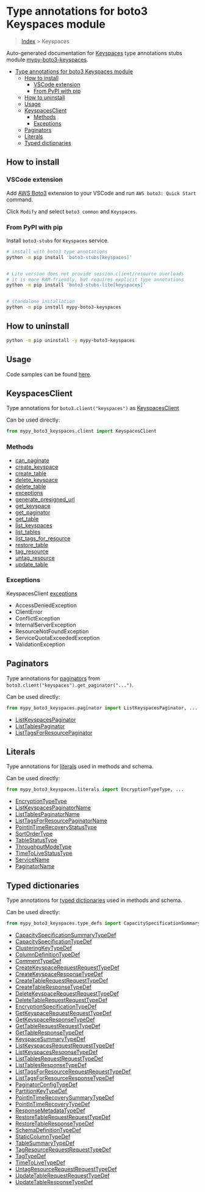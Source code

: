 <a id="type-annotations-for-boto3-keyspaces-module"></a>

# Type annotations for boto3 Keyspaces module

> [Index](..) > Keyspaces

Auto-generated documentation for
[Keyspaces](https://boto3.amazonaws.com/v1/documentation/api/latest/reference/services/keyspaces.html#Keyspaces)
type annotations stubs module
[mypy-boto3-keyspaces](https://pypi.org/project/mypy-boto3-keyspaces/).

- [Type annotations for boto3 Keyspaces module](#type-annotations-for-boto3-keyspaces-module)
  - [How to install](#how-to-install)
    - [VSCode extension](#vscode-extension)
    - [From PyPI with pip](#from-pypi-with-pip)
  - [How to uninstall](#how-to-uninstall)
  - [Usage](#usage)
  - [KeyspacesClient](#keyspacesclient)
    - [Methods](#methods)
    - [Exceptions](#exceptions)
  - [Paginators](#paginators)
  - [Literals](#literals)
  - [Typed dictionaries](#typed-dictionaries)

<a id="how-to-install"></a>

## How to install

<a id="vscode-extension"></a>

### VSCode extension

Add
[AWS Boto3](https://marketplace.visualstudio.com/items?itemName=Boto3typed.boto3-ide)
extension to your VSCode and run `AWS boto3: Quick Start` command.

Click `Modify` and select `boto3 common` and `Keyspaces`.

<a id="from-pypi-with-pip"></a>

### From PyPI with pip

Install `boto3-stubs` for `Keyspaces` service.

```bash
# install with boto3 type annotations
python -m pip install 'boto3-stubs[keyspaces]'


# Lite version does not provide session.client/resource overloads
# it is more RAM-friendly, but requires explicit type annotations
python -m pip install 'boto3-stubs-lite[keyspaces]'


# standalone installation
python -m pip install mypy-boto3-keyspaces
```

<a id="how-to-uninstall"></a>

## How to uninstall

```bash
python -m pip uninstall -y mypy-boto3-keyspaces
```

<a id="usage"></a>

## Usage

Code samples can be found [here](./usage.md).

<a id="keyspacesclient"></a>

## KeyspacesClient

Type annotations for `boto3.client("keyspaces")` as
[KeyspacesClient](./client.md)

Can be used directly:

```python
from mypy_boto3_keyspaces.client import KeyspacesClient
```

<a id="methods"></a>

### Methods

- [can_paginate](./client.md#can_paginate)
- [create_keyspace](./client.md#create_keyspace)
- [create_table](./client.md#create_table)
- [delete_keyspace](./client.md#delete_keyspace)
- [delete_table](./client.md#delete_table)
- [exceptions](./client.md#exceptions)
- [generate_presigned_url](./client.md#generate_presigned_url)
- [get_keyspace](./client.md#get_keyspace)
- [get_paginator](./client.md#get_paginator)
- [get_table](./client.md#get_table)
- [list_keyspaces](./client.md#list_keyspaces)
- [list_tables](./client.md#list_tables)
- [list_tags_for_resource](./client.md#list_tags_for_resource)
- [restore_table](./client.md#restore_table)
- [tag_resource](./client.md#tag_resource)
- [untag_resource](./client.md#untag_resource)
- [update_table](./client.md#update_table)

<a id="exceptions"></a>

### Exceptions

KeyspacesClient [exceptions](./client.md#exceptions)

- AccessDeniedException
- ClientError
- ConflictException
- InternalServerException
- ResourceNotFoundException
- ServiceQuotaExceededException
- ValidationException

<a id="paginators"></a>

## Paginators

Type annotations for [paginators](./paginators.md) from
`boto3.client("keyspaces").get_paginator("...")`.

Can be used directly:

```python
from mypy_boto3_keyspaces.paginator import ListKeyspacesPaginator, ...
```

- [ListKeyspacesPaginator](./paginators.md#listkeyspacespaginator)
- [ListTablesPaginator](./paginators.md#listtablespaginator)
- [ListTagsForResourcePaginator](./paginators.md#listtagsforresourcepaginator)

<a id="literals"></a>

## Literals

Type annotations for [literals](./literals.md) used in methods and schema.

Can be used directly:

```python
from mypy_boto3_keyspaces.literals import EncryptionTypeType, ...
```

- [EncryptionTypeType](./literals.md#encryptiontypetype)
- [ListKeyspacesPaginatorName](./literals.md#listkeyspacespaginatorname)
- [ListTablesPaginatorName](./literals.md#listtablespaginatorname)
- [ListTagsForResourcePaginatorName](./literals.md#listtagsforresourcepaginatorname)
- [PointInTimeRecoveryStatusType](./literals.md#pointintimerecoverystatustype)
- [SortOrderType](./literals.md#sortordertype)
- [TableStatusType](./literals.md#tablestatustype)
- [ThroughputModeType](./literals.md#throughputmodetype)
- [TimeToLiveStatusType](./literals.md#timetolivestatustype)
- [ServiceName](./literals.md#servicename)
- [PaginatorName](./literals.md#paginatorname)

<a id="typed-dictionaries"></a>

## Typed dictionaries

Type annotations for [typed dictionaries](./type_defs.md) used in methods and
schema.

Can be used directly:

```python
from mypy_boto3_keyspaces.type_defs import CapacitySpecificationSummaryTypeDef, ...
```

- [CapacitySpecificationSummaryTypeDef](./type_defs.md#capacityspecificationsummarytypedef)
- [CapacitySpecificationTypeDef](./type_defs.md#capacityspecificationtypedef)
- [ClusteringKeyTypeDef](./type_defs.md#clusteringkeytypedef)
- [ColumnDefinitionTypeDef](./type_defs.md#columndefinitiontypedef)
- [CommentTypeDef](./type_defs.md#commenttypedef)
- [CreateKeyspaceRequestRequestTypeDef](./type_defs.md#createkeyspacerequestrequesttypedef)
- [CreateKeyspaceResponseTypeDef](./type_defs.md#createkeyspaceresponsetypedef)
- [CreateTableRequestRequestTypeDef](./type_defs.md#createtablerequestrequesttypedef)
- [CreateTableResponseTypeDef](./type_defs.md#createtableresponsetypedef)
- [DeleteKeyspaceRequestRequestTypeDef](./type_defs.md#deletekeyspacerequestrequesttypedef)
- [DeleteTableRequestRequestTypeDef](./type_defs.md#deletetablerequestrequesttypedef)
- [EncryptionSpecificationTypeDef](./type_defs.md#encryptionspecificationtypedef)
- [GetKeyspaceRequestRequestTypeDef](./type_defs.md#getkeyspacerequestrequesttypedef)
- [GetKeyspaceResponseTypeDef](./type_defs.md#getkeyspaceresponsetypedef)
- [GetTableRequestRequestTypeDef](./type_defs.md#gettablerequestrequesttypedef)
- [GetTableResponseTypeDef](./type_defs.md#gettableresponsetypedef)
- [KeyspaceSummaryTypeDef](./type_defs.md#keyspacesummarytypedef)
- [ListKeyspacesRequestRequestTypeDef](./type_defs.md#listkeyspacesrequestrequesttypedef)
- [ListKeyspacesResponseTypeDef](./type_defs.md#listkeyspacesresponsetypedef)
- [ListTablesRequestRequestTypeDef](./type_defs.md#listtablesrequestrequesttypedef)
- [ListTablesResponseTypeDef](./type_defs.md#listtablesresponsetypedef)
- [ListTagsForResourceRequestRequestTypeDef](./type_defs.md#listtagsforresourcerequestrequesttypedef)
- [ListTagsForResourceResponseTypeDef](./type_defs.md#listtagsforresourceresponsetypedef)
- [PaginatorConfigTypeDef](./type_defs.md#paginatorconfigtypedef)
- [PartitionKeyTypeDef](./type_defs.md#partitionkeytypedef)
- [PointInTimeRecoverySummaryTypeDef](./type_defs.md#pointintimerecoverysummarytypedef)
- [PointInTimeRecoveryTypeDef](./type_defs.md#pointintimerecoverytypedef)
- [ResponseMetadataTypeDef](./type_defs.md#responsemetadatatypedef)
- [RestoreTableRequestRequestTypeDef](./type_defs.md#restoretablerequestrequesttypedef)
- [RestoreTableResponseTypeDef](./type_defs.md#restoretableresponsetypedef)
- [SchemaDefinitionTypeDef](./type_defs.md#schemadefinitiontypedef)
- [StaticColumnTypeDef](./type_defs.md#staticcolumntypedef)
- [TableSummaryTypeDef](./type_defs.md#tablesummarytypedef)
- [TagResourceRequestRequestTypeDef](./type_defs.md#tagresourcerequestrequesttypedef)
- [TagTypeDef](./type_defs.md#tagtypedef)
- [TimeToLiveTypeDef](./type_defs.md#timetolivetypedef)
- [UntagResourceRequestRequestTypeDef](./type_defs.md#untagresourcerequestrequesttypedef)
- [UpdateTableRequestRequestTypeDef](./type_defs.md#updatetablerequestrequesttypedef)
- [UpdateTableResponseTypeDef](./type_defs.md#updatetableresponsetypedef)
